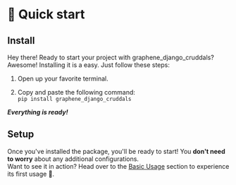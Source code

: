 
#  🏁  Quick start

## Install 

Hey there! Ready to start your project with graphene_django_cruddals? Awesome! Installing it is a easy. Just follow these steps:

1. Open up your favorite terminal.  

2. Copy and paste the following command:  
`pip install graphene_django_cruddals`

***Everything is ready!***

## Setup

Once you've installed the package, you'll be ready to start! You **don't need to worry** about any additional configurations.  
Want to see it in action? Head over to the [Basic Usage](/GUIDE-TUTORIALS/Basic-Usage) section to experience its first usage 🚀.
 
  
